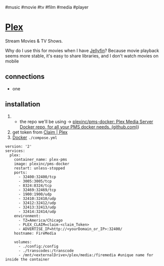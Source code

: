 #music #movie #tv #film #media #player
# [Plex](/vault/https://www.plex.tv/)
Stream Movies & TV Shows.

Why do I use this for movies when I have [Jellyfin](/vault/%F0%9F%93%81developer/Home__Lab__%F0%9F%8F%A0/Jellyfin.md)? Because movie playback seems more stable, it's easy to share libraries, and I don't watch movies on mobile 

## connections
- one

## installation
1. - the repo we'll be using -> [plexinc/pms-docker: Plex Media Server Docker repo, for all your PMS docker needs. (github.com)](/vault/github.com))
2. get token from [Claim | Plex](/vault/https://www.plex.tv/claim/)
3. [Docker](/vault/%F0%9F%93%81developer/Home__Lab__%F0%9F%8F%A0/Docker.md) `./compose.yml`
```
version: '2'
services:
  plex:
    container_name: plex-pms
    image: plexinc/pms-docker
    restart: unless-stopped
    ports:
      - 32400:32400/tcp
      - 3005:3005/tcp
      - 8324:8324/tcp
      - 32469:32469/tcp
      - 1900:1900/udp
      - 32410:32410/udp
      - 32412:32412/udp
      - 32413:32413/udp
      - 32414:32414/udp
    environment:
      - TZ=America/Chicago
      - PLEX_CLAIM=claim-<claim_Token>
      - ADVERTISE_IP=http://<yourDomain_or_IP>:32400/
    hostname: FireMedia

    volumes:
      - ./config:/config
      - ./transcodes:/transcode
      - /mnt/<externalDrive>/plex/media:/firemedia #unique name for inside the container
```